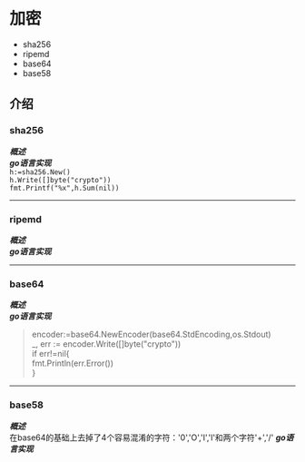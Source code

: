 # 加密
* sha256
* ripemd
* base64
* base58
## 介绍
### sha256
***概述***  
***go语言实现***  
<code>h:=sha256.New()</code>  
<code>h.Write([]byte("crypto"))</code>  
<code>fmt.Printf("%x",h.Sum(nil))</code>
***
### ripemd
***概述***  
***go语言实现***
***
### base64
***概述***  
***go语言实现***  
>encoder:=base64.NewEncoder(base64.StdEncoding,os.Stdout)  
_, err := encoder.Write([]byte("crypto"))  
if err!=nil{  
    fmt.Println(err.Error())  
}  
*** 
### base58
***概述***  
在base64的基础上去掉了4个容易混淆的字符：'0','O','I','l'和两个字符'+','/' 
***go语言实现***

